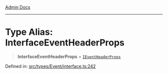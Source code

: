 [Admin Docs](/)

***

# Type Alias: InterfaceEventHeaderProps

> **InterfaceEventHeaderProps** = [`IEventHeaderProps`](../interfaces/IEventHeaderProps.md)

Defined in: [src/types/Event/interface.ts:242](https://github.com/PalisadoesFoundation/talawa-admin/blob/main/src/types/Event/interface.ts#L242)
